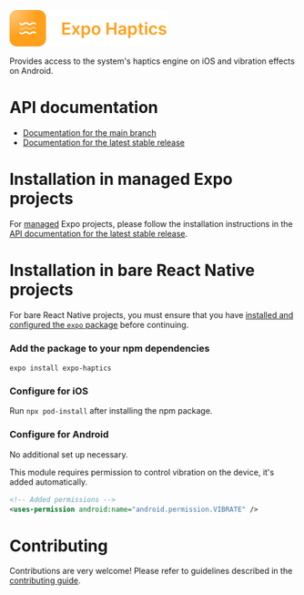 <p>
  <a href="https://docs.expo.dev/versions/latest/sdk/haptics/">
    <img
      src="../../.github/resources/expo-haptics.svg"
      alt="expo-haptics"
      height="64" />
  </a>
</p>

Provides access to the system's haptics engine on iOS and vibration effects on Android.

# API documentation

- [Documentation for the main branch](https://github.com/expo/expo/blob/main/docs/pages/versions/unversioned/sdk/haptics.mdx)
- [Documentation for the latest stable release](https://docs.expo.dev/versions/latest/sdk/haptics/)

# Installation in managed Expo projects

For [managed](https://docs.expo.dev/versions/latest/introduction/managed-vs-bare/) Expo projects, please follow the installation instructions in the [API documentation for the latest stable release](https://docs.expo.dev/versions/latest/sdk/haptics/).

# Installation in bare React Native projects

For bare React Native projects, you must ensure that you have [installed and configured the `expo` package](https://docs.expo.dev/bare/installing-expo-modules/) before continuing.

### Add the package to your npm dependencies

```
expo install expo-haptics
```

### Configure for iOS

Run `npx pod-install` after installing the npm package.

### Configure for Android

No additional set up necessary.

This module requires permission to control vibration on the device, it's added automatically.

```xml
<!-- Added permissions -->
<uses-permission android:name="android.permission.VIBRATE" />
```

# Contributing

Contributions are very welcome! Please refer to guidelines described in the [contributing guide](https://github.com/expo/expo#contributing).

